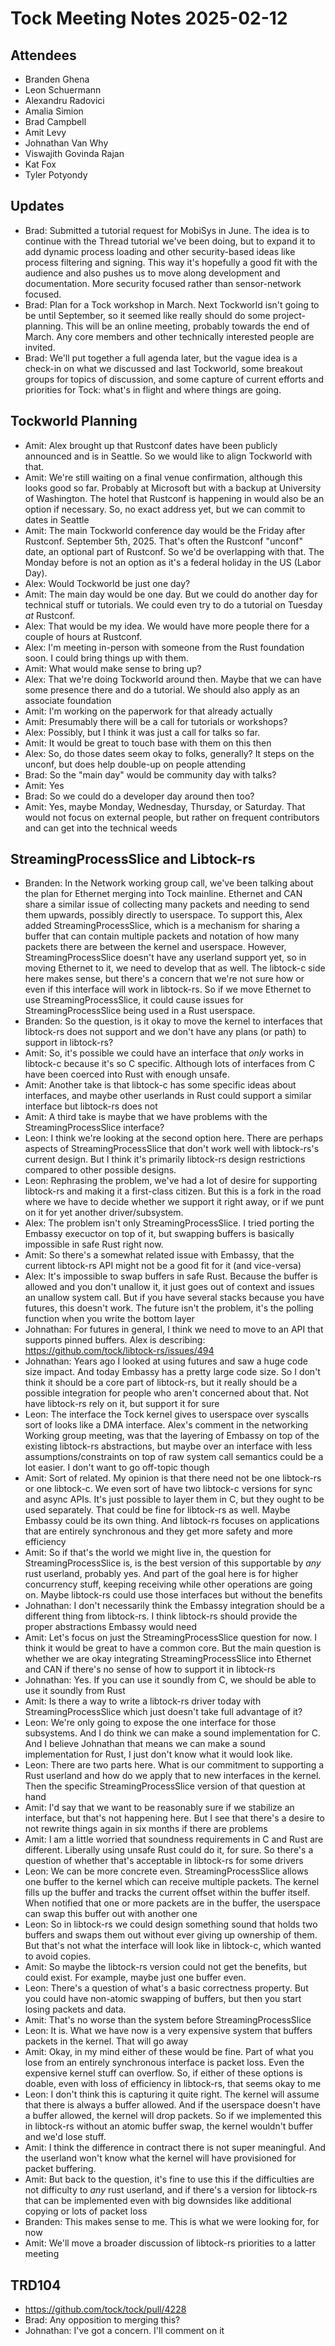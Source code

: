 # Tock Meeting Notes 2025-02-12

## Attendees
- Branden Ghena
- Leon Schuermann
- Alexandru Radovici
- Amalia Simion
- Brad Campbell
- Amit Levy
- Johnathan Van Why
- Viswajith Govinda Rajan
- Kat Fox
- Tyler Potyondy

## Updates
 * Brad: Submitted a tutorial request for MobiSys in June. The idea is to continue with the Thread tutorial we've been doing, but to expand it to add dynamic process loading and other security-based ideas like process filtering and signing. This way it's hopefully a good fit with the audience and also pushes us to move along development and documentation. More security focused rather than sensor-network focused.
 * Brad: Plan for a Tock workshop in March. Next Tockworld isn't going to be until September, so it seemed like really should do some project-planning. This will be an online meeting, probably towards the end of March. Any core members and other technically interested people are invited.
 * Brad: We'll put together a full agenda later, but the vague idea is a check-in on what we discussed and last Tockworld, some breakout groups for topics of discussion, and some capture of current efforts and priorities for Tock: what's in flight and where things are going.


## Tockworld Planning
 * Amit: Alex brought up that Rustconf dates have been publicly announced and is in Seattle. So we would like to align Tockworld with that.
 * Amit: We're still waiting on a final venue confirmation, although this looks good so far. Probably at Microsoft but with a backup at University of Washington. The hotel that Rustconf is happening in would also be an option if necessary. So, no exact address yet, but we can commit to dates in Seattle
 * Amit: The main Tockworld conference day would be the Friday after Rustconf. September 5th, 2025. That's often the Rustconf "unconf" date, an optional part of Rustconf. So we'd be overlapping with that. The Monday before is not an option as it's a federal holiday in the US (Labor Day).
 * Alex: Would Tockworld be just one day?
 * Amit: The main day would be one day. But we could do another day for technical stuff or tutorials. We could even try to do a tutorial on Tuesday _at_ Rustconf.
 * Alex: That would be my idea. We would have more people there for a couple of hours at Rustconf.
 * Alex: I'm meeting in-person with someone from the Rust foundation soon. I could bring things up with them.
 * Amit: What would make sense to bring up?
 * Alex: That we're doing Tockworld around then. Maybe that we can have some presence there and do a tutorial. We should also apply as an associate foundation
 * Amit: I'm working on the paperwork for that already actually
 * Amit: Presumably there will be a call for tutorials or workshops?
 * Alex: Possibly, but I think it was just a call for talks so far.
 * Amit: It would be great to touch base with them on this then
 * Alex: So, do those dates seem okay to folks, generally? It steps on the unconf, but does help double-up on people attending
 * Brad: So the "main day" would be community day with talks?
 * Amit: Yes
 * Brad: So we could do a developer day around then too?
 * Amit: Yes, maybe Monday, Wednesday, Thursday, or Saturday. That would not focus on external people, but rather on frequent contributors and can get into the technical weeds


## StreamingProcessSlice and Libtock-rs
 * Branden: In the Network working group call, we've been talking about the plan for Ethernet merging into Tock mainline. Ethernet and CAN share a similar issue of collecting many packets and needing to send them upwards, possibly directly to userspace. To support this, Alex added StreamingProcessSlice, which is a mechanism for sharing a buffer that can contain multiple packets and notation of how many packets there are between the kernel and userspace. However, StreamingProcessSlice doesn't have any userland support yet, so in moving Ethernet to it, we need to develop that as well. The libtock-c side here makes sense, but there's a concern that we're not sure how or even if this interface will work in libtock-rs. So if we move Ethernet to use StreamingProcessSlice, it could cause issues for StreamingProcessSlice being used in a Rust userspace.
 * Branden: So the question, is it okay to move the kernel to interfaces that libtock-rs does not support and we don't have any plans (or path) to support in libtock-rs?
 * Amit: So, it's possible we could have an interface that _only_ works in libtock-c because it's so C specific. Although lots of interfaces from C have been coerced into Rust with enough unsafe.
 * Amit: Another take is that libtock-c has some specific ideas about interfaces, and maybe other userlands in Rust could support a similar interface but libtock-rs does not
 * Amit: A third take is maybe that we have problems with the StreamingProcessSlice interface?
 * Leon: I think we're looking at the second option here. There are perhaps aspects of StreamingProcessSlice that don't work well with libtock-rs's current design. But I think it's primarily libtock-rs design restrictions compared to other possible designs.
 * Leon: Rephrasing the problem, we've had a lot of desire for supporting libtock-rs and making it a first-class citizen. But this is a fork in the road where we have to decide whether we support it right away, or if we punt on it for yet another driver/subsystem.
 * Alex: The problem isn't only StreamingProcessSlice. I tried porting the Embassy execuctor on top of it, but swapping buffers is basically impossible in safe Rust right now.
 * Amit: So there's a somewhat related issue with Embassy, that the current libtock-rs API might not be a good fit for it (and vice-versa)
 * Alex: It's impossible to swap buffers in safe Rust. Because the buffer is allowed and you don't unallow it, it just goes out of context and issues an unallow system call. But if you have several stacks because you have futures, this doesn't work. The future isn't the problem, it's the polling function when you write the bottom layer
 * Johnathan: For futures in general, I think we need to move to an API that supports pinned buffers. Alex is describing: https://github.com/tock/libtock-rs/issues/494
 * Johnathan: Years ago I looked at using futures and saw a huge code size impact. And today Embassy has a pretty large code size. So I don't think it should be a core part of libtock-rs, but it really should be a possible integration for people who aren't concerned about that. Not have libtock-rs rely on it, but support it for sure
 * Leon: The interface the Tock kernel gives to userspace over syscalls sort of looks like a DMA interface. Alex's comment in the networking Working group meeting, was that the layering of Embassy on top of the existing libtock-rs abstractions, but maybe over an interface with less assumptions/constraints on top of raw system call semantics could be a lot easier. I don't want to go off-topic though
 * Amit: Sort of related. My opinion is that there need not be one libtock-rs or one libtock-c. We even sort of have two libtock-c versions for sync and async APIs. It's just possible to layer them in C, but they ought to be used separately. That could be fine for libtock-rs as well. Maybe Embassy could be its own thing. And libtock-rs focuses on applications that are entirely synchronous and they get more safety and more efficiency
 * Amit: So if that's the world we might live in, the question for StreamingProcessSlice is, is the best version of this supportable by _any_ rust userland, probably yes. And part of the goal here is for higher concurrency stuff, keeping receiving while other operations are going on. Maybe libtock-rs could use those interfaces but without the benefits
 * Johnathan: I don't necessarily think the Embassy integration should be a different thing from libtock-rs. I think libtock-rs should provide the proper abstractions Embassy would need
 * Amit: Let's focus on just the StreamingProcessSlice question for now. I think it would be great to have a common core. But the main question is whether we are okay integrating StreamingProcessSlice into Ethernet and CAN if there's no sense of how to support it in libtock-rs
 * Johnathan: Yes. If you can use it soundly from C, we should be able to use it soundly from Rust
 * Amit: Is there a way to write a libtock-rs driver today with StreamingProcessSlice which just doesn't take full advantage of it?
 * Leon: We're only going to expose the one interface for those subsystems. And I do think we can make a sound implementation for C. And I believe Johnathan that means we can make a sound implementation for Rust, I just don't know what it would look like.
 * Leon: There are two parts here. What is our commitment to supporting a Rust userland and how do we apply that to new interfaces in the kernel. Then the specific StreamingProcessSlice version of that question at hand
 * Amit: I'd say that we want to be reasonably sure if we stabilize an interface, but that's not happening here. But I see that there's a desire to not rewrite things again in six months if there are problems
 * Amit: I am a little worried that soundness requirements in C and Rust are different. Liberally using unsafe Rust could do it, for sure. So there's a question of whether that's acceptable in libtock-rs for some drivers
 * Leon: We can be more concrete even. StreamingProcessSlice allows one buffer to the kernel which can receive multiple packets. The kernel fills up the buffer and tracks the current offset within the buffer itself. When notified that one or more packets are in the buffer, the userspace can swap this buffer out with another one
 * Leon: So in libtock-rs we could design something sound that holds two buffers and swaps them out without ever giving up ownership of them. But that's not what the interface will look like in libtock-c, which wanted to avoid copies.
 * Amit: So maybe the libtock-rs version could not get the benefits, but could exist. For example, maybe just one buffer even.
 * Leon: There's a question of what's a basic correctness property. But you could have non-atomic swapping of buffers, but then you start losing packets and data.
 * Amit: That's no worse than the system before StreamingProcessSlice
 * Leon: It is. What we have now is a very expensive system that buffers packets in the kernel. That will go away
 * Amit: Okay, in my mind either of these would be fine. Part of what you lose from an entirely synchronous interface is packet loss. Even the expensive kernel stuff can overflow. So, if either of these options is doable, even with loss of efficiency in libtock-rs, that seems okay to me
 * Leon: I don't think this is capturing it quite right. The kernel will assume that there is always a buffer allowed. And if the userspace doesn't have a buffer allowed, the kernel will drop packets. So if we implemented this in libtock-rs without an atomic buffer swap, the kernel wouldn't buffer and we'd lose stuff.
 * Amit: I think the difference in contract there is not super meaningful. And the userland won't know what the kernel will have provisioned for packet buffering.
 * Amit: But back to the question, it's fine to use this if the difficulties are not difficulty to _any_ rust userland, and if there's a version for libtock-rs that can be implemented even with big downsides like additional copying or lots of packet loss
 * Branden: This makes sense to me. This is what we were looking for, for now
 * Amit: We'll move a broader discussion of libtock-rs priorities to a latter meeting

## TRD104
 * https://github.com/tock/tock/pull/4228
 * Brad: Any opposition to merging this?
 * Johnathan: I've got a concern. I'll comment on it

